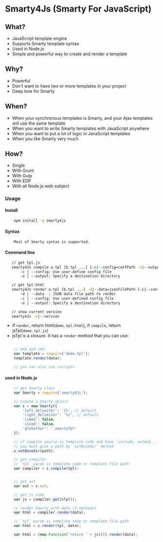 Smarty4Js (Smarty For JavaScript)
======================================

## What?

- JavaScript template engine
- Supports Smarty template syntax
- Used in Node.js
- Simple and powerful way to create and render a template

## Why?

- Powerful
- Don't want to have two or more templates in your project
- Deep love for Smarty

## When?

- When your synchronous templates is Smarty, and your Ajax templates will use the same template
- When you want to write Smarty templates with JavaScript anywhere
- When you want to put a lot of logic in JavaScript templates
- When you like Smarty very much
    
## How?

- Single
- With Grunt
- With Gulp
- With EDP
- With all Node.js web subject


### Usage

#### Install
```bash
    npm install -g smarty4js
```

#### Syntax
```
    Most of Smarty syntax is supported.
```

#### Command line
 ```bash
    // get tpl.js
    smarty4Js compile a.tpl [b.tpl ...] [-c|--config=confPath -o|--output=outputPath]
        -c | --config: Use user-define config file
        -o | --output: Specify a destination directory

    // get tpl.html
    smarty4Js render a.tpl [b.tpl ...] -d|--data=jsonFilePath [-c|--config=confPath -o|--output=outputPath]
        -d | --data  : JSON data file path to render
        -c | --config: Use user-defined config file
        -o | --output: Specify a destination directory

    // show current version
    smarty4Js -v|--version

``` 

- if `render`, return html(`demo.tpl.html`), if `compile`, return jsTpl(`demo.tpl.js`)
- jsTpl is a closure. It has a `render` method that you can use:

```Javascript
    
    // amd and cmd
    var template = require('demo.tpl');
    template.render(data);

    // you can also use <script>

```

#### used in Node.js
```javascript
    // get Smarty class
    var Smarty = require('smarty4Js');

    // create a Smarty object
    var s = new Smarty({
        'left_delimiter': '{%', // default
        'right_delimiter': '%}', // default
        'isAmd': false,
        'isCmd': false,
        'globalVar': '_smartyTpl'
    });

    // if compile source is template code and have `include, extend...` sentence in code
    // you must give a path by `setBasedir` method
    s.setBasedir(path);

    // get compiler
    // `tpl` param is template code or template file path
    var compiler = s.compile(tpl); 


    // get ast
    var ast = s.ast;

    // get js code
    var js = compiler.getJsTpl();

    // render Smarty with data (3 methods)
    var html = compiler.render(data);

    // `tpl` param is template code or template file path
    var html = s.render(tpl, data);

    var html = (new Function('return ' + js)()).render(data);
```


